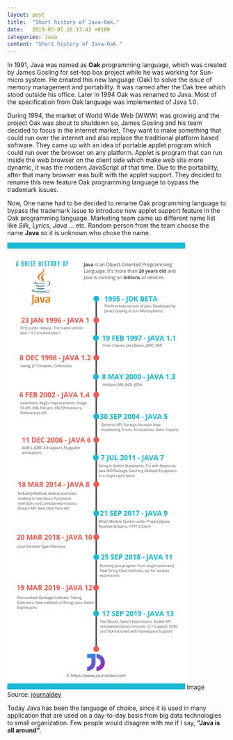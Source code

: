 ```yaml
---
layout: post
title:  "Short history of Java-Oak."
date:   2019-05-05 16:13:42 +0100
categories: Java
content: "Short history of Java-Oak."
---
```


<p class="post-content">
In 1991, Java was named as <b>Oak</b> programming language, which was created by James Gosling for set-top box project while he was working for Sun-micro system. He created this new language (Oak) to
 solve the issue of memory management and portability. It was named after the Oak tree which stood outside his office. Later in 1994
Oak was renamed to Java. Most of the specification from Oak language was implemented of Java 1.0. </p> 

<p class="post-content">
During 1994, the market of World Wide Web (WWW) was growing and the project Oak was about to shutdown so, James Gosling and his team decided
to focus in the internet market. They want to make something that could run over the internet and also replace the traditional platform based software. 
They came up with an idea of portable applet program which could run over the browser on any platform. Applet is program that can run inside the web browser
on the client side which make web site more dynamic, it was the modern JavaScript of that time. Due to the portability, after that many browser was built with the applet support. They decided
to rename this new feature Oak programming language to bypass the trademark issues. 
</p> 

<p class="post-content">
Now, One name had to be decided to rename Oak programming language to bypass the trademark issue to introduce new applet support feature in the Oak programming language.
Marketing team came up different name list like <i>Silk</i>, <i>Lyrics</i>, <i>Java </i> ... etc. Random person from the team choose the name <b>Java</b> so it is unknown who chose the name. 
</p>

<div class="m-5"> 
<img src="/../images/java-201906/javainfograpgic.jpg" class="img-responsive"> 
Image Source: <a href="https://www.journaldev.com/"> journaldev </a>
</div>

<p class="post-content">
Today Java has been the language of choice, since it is used in many application that are used on a day-to-day basis from big data technologies to small organization.
 Few people would disagree with me if I say, <b>"Java is all around"</b>.
</p>



<div id="disqus_thread m-5"></div>
<script>
/**
*  RECOMMENDED CONFIGURATION VARIABLES: EDIT AND UNCOMMENT THE SECTION BELOW TO INSERT DYNAMIC VALUES FROM YOUR PLATFORM OR CMS.
*  LEARN WHY DEFINING THESE VARIABLES IS IMPORTANT: https://disqus.com/admin/universalcode/#configuration-variables*/
/*
var disqus_config = function () {
this.page.url = "https://thapabishal.github.io";  
this.page.identifier = "blog/short-history-of-java-oak"; /
};
*/
(function() { // DON'T EDIT BELOW THIS LINE
var d = document, s = d.createElement('script');
s.src = 'https://thapabishal.disqus.com/embed.js';
s.setAttribute('data-timestamp', +new Date());
(d.head || d.body).appendChild(s);
})();
</script>
                   


<!--
<div class="reference">
More more : <a href="https://www.i-programmer.info/news/80/10791.html">i-programmer</a>   
</div>

 <span class="file-name">Main.java</span>
 <pre><code class="java">
    class Simple{  
        public static void main(String args[]){  
            System.out.println("Hello Java");  
        }  
    } 
  </code></pre> -->


